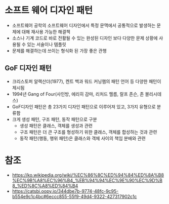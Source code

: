 # 소프트 웨어 디자인 패턴
- 소프트웨어 공학의 소프트웨어 디자인에서 특정 문맥에서 공통적으로 발생하는 문제에 대해 재사용 가능한 해결책
- 소스나 기계 코드로 바로 전활될 수 있는 완성된 디자인 보다 다양한 문제 상황에 사용될 수 있는 서술이나 템플릿
- 문제를 해결하는데 쓰이는 형식화 된 가장 좋은 관행

## GoF 디자인 패턴
- 크리스토퍼 알랙산더(1977), 켄트 백과 워드 커닝햄의 패턴 언어 등 다양한 패턴이 제시됨
- 1994년 Gang of Four(사인방, 에리히 감마, 리처드 헬름, 랄프 존슨, 존 블리시데스)
- GoF디자인 패턴은 총 23가지 디자인 패턴으로 이루어져 있고, 3가지 유형으로 분류함
- 크게 생성 패턴, 구조 패턴, 동작 패턴으로 구분
	- 생성 패턴은 클래스, 객체를 생성과 관련
	- 구조 패턴은 더 큰 구조를 형성하기 위한 클래스, 객체를 합성하는 것과 관련
	- 동작 패턴(행동, 행위 패턴)은 클래스와 객체 사이의 책임 분배와 관련


# 참조
- https://ko.wikipedia.org/wiki/%EC%86%8C%ED%94%84%ED%8A%B8%EC%9B%A8%EC%96%B4_%EB%94%94%EC%9E%90%EC%9D%B8_%ED%8C%A8%ED%84%B4
- https://catsbi.oopy.io/344dbe7b-9774-48fc-9c95-b554e9c1c4bc#6eccc855-55f9-49d4-9322-427317902c1c